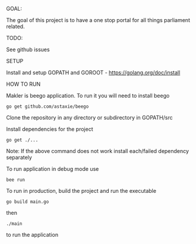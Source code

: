 GOAL:

The goal of this project is to have a one stop portal for all things parliament related.

TODO:

See github issues



SETUP

Install and setup GOPATH and GOROOT - https://golang.org/doc/install

HOW TO RUN

Makler is beego application. To run it you will need to install beego

```go get github.com/astaxie/beego```

Clone the repository in any directory or subdirectory in GOPATH/src

Install dependencies for the project

```go get ./...```

Note: If the above command does not work install each/failed dependency separately

To run application in debug mode use

```bee run```

To run in production, build the project and run the executable

```go build main.go```

then

```./main```

to run the application